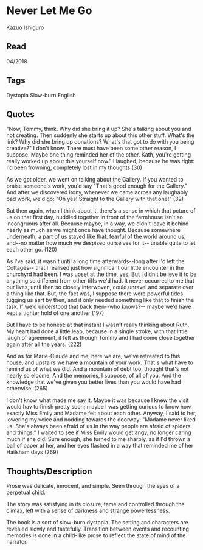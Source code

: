 # Never Let Me Go
Kazuo Ishiguro

## Read
04/2018

## Tags
Dystopia Slow-burn English

## Quotes
"Now, Tommy, think. Why did she bring it up? She's talking about you and not
creating. Then suddenly she starts up about this other stuff. What's the link?
Why did she bring up donations? What's that got to do with you being creative?"
I don't know. There must have been some other reason, I suppose. Maybe one
thing reminded her of the other. Kath, you're getting really worked up about
this yourself now."
I laughed, because he was right: I'd been frowning, completely lost in my
thoughts (30)

As we got older, we went on talking about the Gallery. If you wanted to praise
someone's work, you'd say "That's good enough for the Gallery." And after we
discovered irony, whenever we came across any laughably bad work, we'd go: "Oh
yes! Straight to the Gallery with that one!" (32)

But then again, when I think about it, there's a sense in which that pcture of
us on that first day, huddled together in front of the farmhouse isn't so
incongruous after all. Because maybe, in a way, we didn't leave it behind nearly
as much as we might once have thought. Because somewhere underneath, a part of
us stayed like that: fearful of the world around us, and--no matter how much we
despised ourselves for it-- unable quite to let each other go. (120)

As I've said, it wasn't until a long time afterwards--long after I'd left the
Cottages-- that I realised just how significant our little encounter in the
churchyrd had been. I was upset at the time, yes, But I didn't believe it to be
anything so different from other tiffs we'd had. It never occurred to me that
our lives, until then so closely interwoven, could unravel and separate over a
thing like that. 
But, the fact was, I suppose there were powerful tides tugging us aart by then,
and it only needed something like that to finish the task. If we'd understood
that back then--who knows?-- maybe we'd have kept a tighter hold of one another
(197)

But I have to be honest: at that instant I wasn't really thinking about Ruth. My
heart had done a little leap, because in a single stroke, with that little laugh
of agreement, it felt as though Tommy and I had come close together again after
all the years. (222)

And as for Marie-Claude and me, here we are, we've retreated to this house, and
upstairs we have a mountain of your work. That's what have to remind us of what
we did. And a mountain of debt too, thought that's not nearly so elcome. And the
memories, I suppose, of all of you. And the knowledge that we've given you
better lives than you would have had otherwise. (265)

I don't know what made me say it. Maybe it was because I knew the visit would
hav to finish pretty soon; maybe I was getting curious to know how exactly Miss
Emily and Madame felt about each other. Anyway, I said to her, lowering my voice
and nodding towards the doorway:
"Madame never liked us. She's always been afraid of us.In the way people are
afraid of spiders and things."
I waited to see if Miss Emily would get angy, no longer caring much if she did.
Sure enough, she turned to me sharply, as if I'd thrown a ball of paper at her,
and her eyes flashed in a way that reminded me of her Hailsham days (269)

## Thoughts/Description

Prose was delicate, innocent, and simple. Seen through the eyes of a perpetual
child.

The story was satisfying in its closure, tame and controlled through the climax,
left with a sense of darkness and strange powerlessness.

The book is a sort of slow-burn dystopia. The setting and characters are
revealed slowly and tastefully. Transition between events and recounting
memories is done in a child-like prose to reflect the state of mind of the
narrator.

